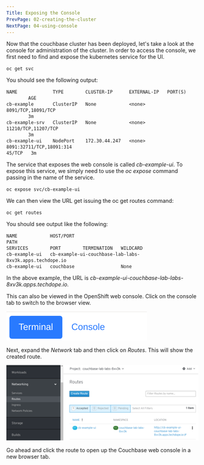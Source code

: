 ```yaml
---
Title: Exposing the Console
PrevPage: 02-creating-the-cluster
NextPage: 04-using-console
---
```


Now that the couchbase cluster has been deployed, let's take a look at the console for administration of the cluster. In order to access the console, we first need to find and expose the kubernetes service for the UI.  

```execute-1
oc get svc
```

You should see the following output:

    NAME             TYPE        CLUSTER-IP      EXTERNAL-IP   PORT(S)
            AGE
    cb-example       ClusterIP   None            <none>        8091/TCP,18091/TCP
            3m
    cb-example-srv   ClusterIP   None            <none>        11210/TCP,11207/TCP
            3m
    cb-example-ui    NodePort    172.30.44.247   <none>        8091:32711/TCP,18091:314
    45/TCP   3m

The service that exposes the web console is called *cb-example-ui*.  To expose this service, we simply need to use the *oc expose* command passing in the name of the service.

```execute-1
oc expose svc/cb-example-ui
```

We can then view the URL get issuing the oc get routes command:

```execute-1
oc get routes
```

You should see output like the following:

    NAME            HOST/PORT                                                 PATH
    SERVICES        PORT        TERMINATION   WILDCARD
    cb-example-ui   cb-example-ui-couchbase-lab-labs-8xv3k.apps.techdope.io
    cb-example-ui   couchbase                 None

In the above example, the URL is *cb-example-ui-couchbase-lab-labs-8xv3k.apps.techdope.io.*

This can also be viewed in the OpenShift web console. Click on the console tab to switch to the browser view.

![Console Tab](console-tab.png)

Next, expand the *Network* tab and then click on *Routes*. This will show the created route.

![Network Route](console-routes.png)

Go ahead and click the route to open up the Couchbase web console in a new browser tab.